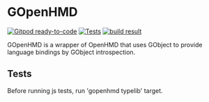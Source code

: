 # GOpenHMD

[![Gitpod ready-to-code](https://img.shields.io/badge/Gitpod-ready--to--code-blue?logo=gitpod)](https://gitpod.io/#https://github.com/ila-embsys/GOpenHMD)
[![Tests](https://github.com/ila-embsys/GOpenHMD/actions/workflows/test.yml/badge.svg?branch=main)](ila-embsys/GOpenHMD)
[![build result](https://build.opensuse.org/projects/home:ila.embsys:gopenhmd/packages/gopenhmd/badge.svg?type=default)](https://build.opensuse.org/package/show/home:ila.embsys:gopenhmd/gopenhmd)

GOpenHMD is a wrapper of OpenHMD that uses GObject to provide language bindings by GObject introspection.

## Tests

Before running js tests, run 'gopenhmd typelib' target.
